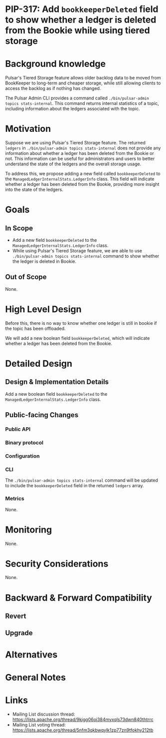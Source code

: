 # PIP-317: Add `bookkeeperDeleted` field to show whether a ledger is deleted from the Bookie while using tiered storage

# Background knowledge

Pulsar's Tiered Storage feature allows older backlog data to be moved from BookKeeper to long-term and cheaper storage, while still allowing clients to access the backlog as if nothing has changed.

The Pulsar Admin CLI provides a command called `./bin/pulsar-admin topics stats-internal`. This command returns internal statistics of a topic, including information about the ledgers associated with the topic.

# Motivation

Suppose we are using Pulsar's Tiered Storage feature. The returned `ledgers` in `./bin/pulsar-admin topics stats-internal` does not provide any information about whether a ledger has been deleted from the Bookie or not. This information can be useful for administrators and users to better understand the state of the ledgers and the overall storage usage.

To address this, we propose adding a new field called `bookkeeperDeleted` to the `ManagedLedgerInternalStats.LedgerInfo` class. This field will indicate whether a ledger has been deleted from the Bookie, providing more insight into the state of the ledgers.

# Goals

## In Scope

- Add a new field `bookkeeperDeleted` to the `ManagedLedgerInternalStats.LedgerInfo` class.
- While using Pulsar's Tiered Storage feature, we are able to use `./bin/pulsar-admin topics stats-internal` command to show whether the ledger is deleted in Bookie.

## Out of Scope

None.

# High Level Design

Before this, there is no way to know whether one ledger is still in bookie if the topic has been offloaded.

We will add a new boolean field `bookkeeperDeleted`, which will indicate whether a ledger has been deleted from the Bookie.


# Detailed Design

## Design & Implementation Details

Add a new boolean field `bookkeeperDeleted` to the `ManagedLedgerInternalStats.LedgerInfo` class.

## Public-facing Changes

### Public API

### Binary protocol

### Configuration

### CLI
The `./bin/pulsar-admin topics stats-internal` command will be updated to include the `bookkeeperDeleted` field in the returned `ledgers` array.

### Metrics
None.

# Monitoring
None.

# Security Considerations
None.

# Backward & Forward Compatibility

## Revert

## Upgrade

# Alternatives

# General Notes

# Links

<!--
Updated afterwards
-->
* Mailing List discussion thread: https://lists.apache.org/thread/9kjgg06oj384myxqls73dwn840thtrrc
* Mailing List voting thread: https://lists.apache.org/thread/5nfm3qkbwqylk1zp77zn9tfokhy212tb
